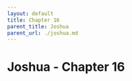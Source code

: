```yaml
---
layout: default
title: Chapter 16
parent_title: Joshua
parent_url: ./joshua.md
---
```


# Joshua - Chapter 16
